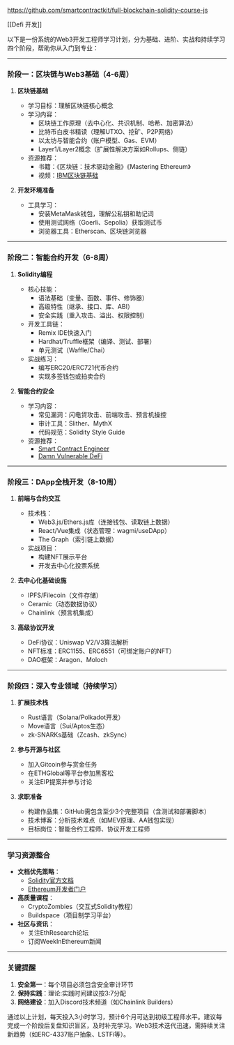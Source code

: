 https://github.com/smartcontractkit/full-blockchain-solidity-course-js

[[Defi 开发]]

以下是一份系统的Web3开发工程师学习计划，分为基础、进阶、实战和持续学习四个阶段，帮助你从入门到专业：

---
### **阶段一：区块链与Web3基础（4-6周）**
1. **区块链基础**
   - 学习目标：理解区块链核心概念
   - 学习内容：
     - 区块链工作原理（去中心化、共识机制、哈希、加密算法）
     - 比特币白皮书精读（理解UTXO、挖矿、P2P网络）
     - 以太坊与智能合约（账户模型、Gas、EVM）
     - Layer1/Layer2概念（扩展性解决方案如Rollups、侧链）
   - 资源推荐：
     - 书籍：《区块链：技术驱动金融》《Mastering Ethereum》
     - 视频：[IBM区块链基础](https://www.coursera.org/learn/ibm-blockchain-essentials)

2. **开发环境准备**
   - 工具学习：
     - 安装MetaMask钱包，理解公私钥和助记词
     - 使用测试网络（Goerli、Sepolia）获取测试币
     - 浏览器工具：Etherscan、区块链浏览器

---
### **阶段二：智能合约开发（6-8周）**
1. **Solidity编程**
   - 核心技能：
     - 语法基础（变量、函数、事件、修饰器）
     - 高级特性（继承、接口、库、ABI）
     - 安全实践（重入攻击、溢出、权限控制）
   - 开发工具链：
     - Remix IDE快速入门
     - Hardhat/Truffle框架（编译、测试、部署）
     - 单元测试（Waffle/Chai）
   - 实战练习：
     - 编写ERC20/ERC721代币合约
     - 实现多签钱包或拍卖合约

2. **智能合约安全**
   - 学习内容：
     - 常见漏洞：闪电贷攻击、前端攻击、预言机操控
     - 审计工具：Slither、MythX
     - 代码规范：Solidity Style Guide
   - 资源推荐：
     - [Smart Contract Engineer](https://www.smartcontract.engineer/)
     - [Damn Vulnerable DeFi](https://www.damnvulnerabledefi.xyz/)

---
### **阶段三：DApp全栈开发（8-10周）**
1. **前端与合约交互**
   - 技术栈：
     - Web3.js/Ethers.js库（连接钱包、读取链上数据）
     - React/Vue集成（状态管理：wagmi/useDApp）
     - The Graph（索引链上数据）
   - 实战项目：
     - 构建NFT展示平台
     - 开发去中心化投票系统

2. **去中心化基础设施**
   - IPFS/Filecoin（文件存储）
   - Ceramic（动态数据协议）
   - Chainlink（预言机集成）

3. **高级协议开发**
   - DeFi协议：Uniswap V2/V3算法解析
   - NFT标准：ERC1155、ERC6551（可绑定账户的NFT）
   - DAO框架：Aragon、Moloch

---
### **阶段四：深入专业领域（持续学习）**
1. **扩展技术栈**
   - Rust语言（Solana/Polkadot开发）
   - Move语言（Sui/Aptos生态）
   - zk-SNARKs基础（Zcash、zkSync）

2. **参与开源与社区**
   - 加入Gitcoin参与赏金任务
   - 在ETHGlobal等平台参加黑客松
   - 关注EIP提案并参与讨论

3. **求职准备**
   - 构建作品集：GitHub需包含至少3个完整项目（含测试和部署脚本）
   - 技术博客：分析技术难点（如MEV原理、AA钱包实现）
   - 目标岗位：智能合约工程师、协议开发工程师

---
### **学习资源整合**
- **文档优先策略**：
  - [Solidity官方文档](https://docs.soliditylang.org/)
  - [Ethereum开发者门户](https://ethereum.org/developers/)
- **高质量课程**：
  - CryptoZombies（交互式Solidity教程）
  - Buildspace（项目制学习平台）
- **社区与资讯**：
  - 关注EthResearch论坛
  - 订阅WeekInEthereum新闻

---
### **关键提醒**
1. **安全第一**：每个项目必须包含安全审计环节
2. **保持实践**：理论:实践时间建议按3:7分配
3. **网络建设**：加入Discord技术频道（如Chainlink Builders）

通过以上计划，每天投入3小时学习，预计6个月可达到初级工程师水平。建议每完成一个阶段后复盘知识盲区，及时补充学习。Web3技术迭代迅速，需持续关注新趋势（如ERC-4337账户抽象、LSTFi等）。